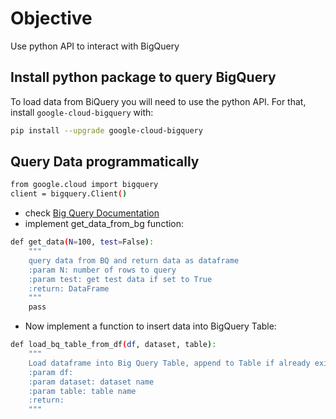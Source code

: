 # Objective

Use python API to interact with BigQuery

## Install python package to query BigQuery

To load data from BiQuery you will need to use the python API.
For that, install `google-cloud-bigquery` with:

```bash
pip install --upgrade google-cloud-bigquery
``` 

## Query Data programmatically

```bash
from google.cloud import bigquery
client = bigquery.Client()
```

- check [Big Query Documentation](https://googleapis.dev/python/bigquery/latest/index.html)
- implement get_data_from_bg function:
```bash
def get_data(N=100, test=False):
    """
    query data from BQ and return data as dataframe
    :param N: number of rows to query
    :param test: get test data if set to True
    :return: DataFrame
    """
    pass
```

- Now implement a function to insert data into BigQuery Table:
```bash
def load_bq_table_from_df(df, dataset, table):
    """
    Load dataframe into Big Query Table, append to Table if already exists and Create Table it not
    :param df:
    :param dataset: dataset name
    :param table: table name
    :return:
    """
```

